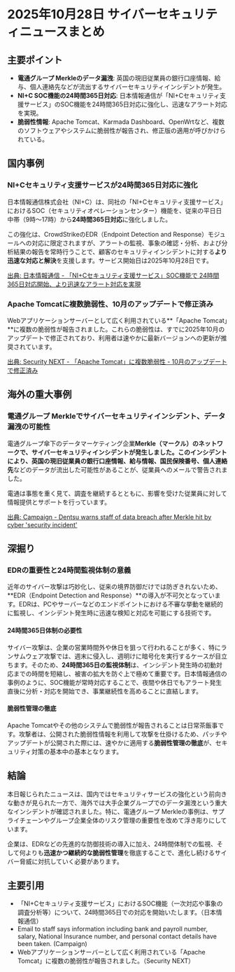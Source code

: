 # 2025年10月28日 サイバーセキュリティニュースまとめ

## 主要ポイント

*   **電通グループ Merkleのデータ漏洩**: 英国の現旧従業員の銀行口座情報、給与、個人連絡先などが流出するサイバーセキュリティインシデントが発生。
*   **NI+C SOC機能の24時間365日対応**: 日本情報通信が「NI+Cセキュリティ支援サービス」のSOC機能を24時間365日対応に強化し、迅速なアラート対応を実現。
*   **脆弱性情報**: Apache Tomcat、Karmada Dashboard、OpenWrtなど、複数のソフトウェアやシステムに脆弱性が報告され、修正版の適用が呼びかけられている。

## 国内事例

### NI+Cセキュリティ支援サービスが24時間365日対応に強化

日本情報通信株式会社（NI+C）は、同社の「NI+Cセキュリティ支援サービス」におけるSOC（セキュリティオペレーションセンター）機能を、従来の平日日中帯（9時～17時）から**24時間365日対応**に強化しました。

この強化は、CrowdStrikeのEDR（Endpoint Detection and Response）モジュールへの対応に限定されますが、アラートの監視、事象の確認・分析、および分析結果の報告を常時行うことで、顧客のセキュリティインシデントに対する**より迅速な対応と解決**を支援します。サービス開始日は2025年10月28日です。

[出典: 日本情報通信 - 「NI+Cセキュリティ支援サービス」SOC機能で 24時間365日対応開始、より迅速なアラート対応を実現](https://www.niandc.co.jp/news/20251028_66509/)

### Apache Tomcatに複数脆弱性、10月のアップデートで修正済み

Webアプリケーションサーバーとして広く利用されている**「Apache Tomcat」**に複数の脆弱性が報告されました。これらの脆弱性は、すでに2025年10月のアップデートで修正されており、利用者は速やかに最新バージョンへの更新が推奨されています。

[出典: Security NEXT - 「Apache Tomcat」に複数脆弱性 - 10月のアップデートで修正済み](https://www.security-next.com/161427)

## 海外の重大事例

### 電通グループ Merkleでサイバーセキュリティインシデント、データ漏洩の可能性

電通グループ傘下のデータマーケティング企業**Merkle（マークル）**のネットワークで、サイバーセキュリティインシデントが発生しました。このインシデントにより、英国の現旧従業員の**銀行口座情報、給与情報、国民保険番号、個人連絡先**などのデータが流出した可能性があることが、従業員へのメールで警告されました。

電通は事態を重く見て、調査を継続するとともに、影響を受けた従業員に対して情報提供とサポートを行っています。

[出典: Campaign - Dentsu warns staff of data breach after Merkle hit by cyber 'security incident'](https://www.campaignlive.co.uk/article/1937428)

## 深掘り

### EDRの重要性と24時間監視体制の意義

近年のサイバー攻撃は巧妙化し、従来の境界防御だけでは防ぎきれないため、**EDR（Endpoint Detection and Response）**の導入が不可欠となっています。EDRは、PCやサーバーなどのエンドポイントにおける不審な挙動を継続的に監視し、インシデント発生時に迅速な検知と対応を可能にする技術です。

#### 24時間365日体制の必要性

サイバー攻撃は、企業の営業時間外や休日を狙って行われることが多く、特にランサムウェア攻撃では、週末に侵入し、週明けに暗号化を実行するケースが目立ちます。そのため、**24時間365日の監視体制**は、インシデント発生時の初動対応までの時間を短縮し、被害の拡大を防ぐ上で極めて重要です。日本情報通信の事例のように、SOC機能が常時対応することで、夜間や休日でもアラート発生直後に分析・対応を開始でき、事業継続性を高めることに直結します。

#### 脆弱性管理の徹底

Apache Tomcatやその他のシステムで脆弱性が報告されることは日常茶飯事です。攻撃者は、公開された脆弱性情報を利用して攻撃を仕掛けるため、パッチやアップデートが公開された際には、速やかに適用する**脆弱性管理の徹底**が、セキュリティ対策の基本中の基本となります。

## 結論

本日報じられたニュースは、国内ではセキュリティサービスの強化という前向きな動きが見られた一方で、海外では大手企業グループでのデータ漏洩という重大なインシデントが確認されました。特に、電通グループ Merkleの事例は、サプライチェーンやグループ企業全体のリスク管理の重要性を改めて浮き彫りにしています。

企業は、EDRなどの先進的な防御技術の導入に加え、24時間体制での監視、そして何よりも**迅速かつ継続的な脆弱性管理**を徹底することで、進化し続けるサイバー脅威に対抗していく必要があります。

## 主要引用

*   「NI+Cセキュリティ支援サービス」におけるSOC機能（一次対応や事象の調査分析等）について、24時間365日での対応を開始いたします。（日本情報通信）
*   Email to staff says information including bank and payroll number, salary, National Insurance number, and personal contact details have been taken. (Campaign)
*   Webアプリケーションサーバーとして広く利用されている「Apache Tomcat」に複数の脆弱性が報告されました。（Security NEXT）
